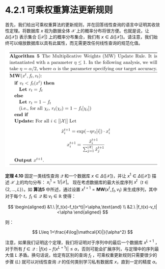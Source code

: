 # 4.2.1 可乘权重算法更新规则

首先，我们给出可乘权重算法的更新规则，并在回答线性查询的语言中证明其收敛性定理。将数据库 $x$ 视为数据全体 $\mathcal{X}$ 上的概率分布将很方便。也就是说，让 $\Delta([\mathcal{X}])$ 表示集合 $[|\mathcal{X}|]$ 上的概率分布集合，我们有 $x \in\Delta([\mathcal{X}])$。请注意，我们始终可以缩放数据库以具有此属性，而无需更改任何线性查询的规范化值。

![可乘权重算法更新规则](/4-Releasing-Linear-Quries-with-Correlated-Error/img/MWUpdateRule.png)

**定理 4.10** 固定一类线性查询 $\mathcal{Q}$ 和一个数据库 $x \in\Delta([\mathcal{X}])$，并让 $x^1 \in\Delta([\mathcal{X}])$ 描述 $\mathcal{X}$ 上的均匀分布：
$x_i^1=1/|\mathcal{X}|$。 现在考虑数据库的最大长度序列 $x^t$（$t\in\{2,...,L\}$）。如 **算法5** 中所述，通过设置 $x^{t+1}=\boldsymbol{MW}(x^t,f_t,v_t)$ 来生成序列，其中对于每个 $t$，$f_t\in\mathcal{Q}$ 和  $v_t \in\mathbb{R}$ 使得：

$$
\begin{aligned}
   &1.\ |f_t(x)-f_t(x^t)|>\alpha,\text{and} \\
   &2.\ |f_t(x)-v_t| <\alpha
\end{aligned}
$$

则：

$$
L\leq 1+\frac{4\log|\mathcal{X}|}{\alpha^2}
$$

注意，如果我们证明这个定理，我们将证明对于序列中的最后一个数据库 $x^{L+1}$ ，对于所有 $f\in \mathcal{Q}:|f(x)-f(x^{L+1})|\leq \alpha$，否则可能会扩展序列，与定理中的序列最大值 $L$ 矛盾。换句话说，给定有区别的查询  $f_t$ ，可乘权重更新规则只需要很少的步骤 $(L)$ 就可以对线性查询 $\mathcal{Q}$ 的任何类别学习私有数据库 $x$，直到一定的精度 $\alpha$。
